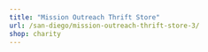 ```yaml
---
title: "Mission Outreach Thrift Store"
url: /san-diego/mission-outreach-thrift-store-3/
shop: charity
---
```

